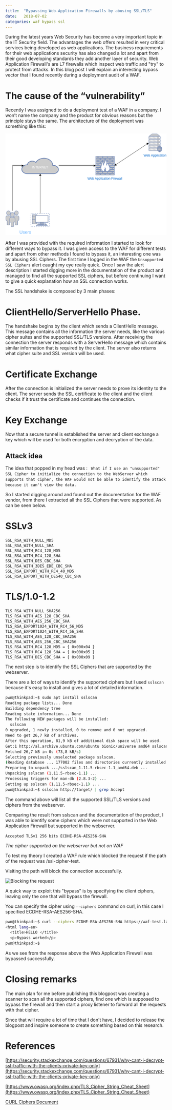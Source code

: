 ```yaml
---
title:  "Bypassing Web-Application Firewalls by abusing SSL/TLS"
date:   2018-07-02
categories: waf bypass ssl
---
```


During the latest years Web Security has become a very important topic in the IT Security field.
The advantages the web offers resulted in very critical services being developed as web applications. The business requirements for their web applications security has also changed a lot and apart from their good developing standards they add another layer of security.
Web Application Firewall's are L7 firewalls which inspect web traffic and "try" to protect from attacks.
In this blog post I will explain an interesting bypass vector that I found recently during a deployment audit of a WAF.


# The cause of the “vulnerability”
 
Recently I was assigned to do a deployment test of a WAF in a company. I won’t name the company and the product for obvious reasons but the principle stays the same. The architecture of the deployment was something like this:

![WAF General Architecture](/images/waf-general-arch.png)



After I was provided with the required information I started to look for different ways to bypass it. I was given access to the WAF for different tests and apart from other methods I found to bypass it, an interesting one was by abusing SSL Ciphers. The first time I logged in the WAF the ```Unsupported SSL Ciphers``` alert caught my eye really quick. Once I saw the alert description I started digging more in the documentation of the product and managed to find all the supported SSL ciphers, but before continuing I want to give a quick explanation how an SSL connection works.


The SSL handshake is composed by 3 main phases: 


# ClientHello/ServerHello Phase. 

The handshake begins by the client which sends a ClientHello message. This message contains all the information the server needs, like the various cipher suites and the supported SSL/TLS versions. After receiving the connection the server responds with a ServerHello message which contains similar information that is required by the client. The server also returns what cipher suite and SSL version will be used.

# Certificate Exchange

After the connection is initialized the server needs to prove its identity to the client. The server sends the SSL certificate to the client and the client checks if it trust the certificate and continues the connection.


# Key Exchange
Now that a secure tunnel is established the server and client exchange a key which will be used for both encryption and decryption of the data.


## Attack idea

The idea that popped in my head was : 
``` What if I use an "unsupported" SSL Cipher to initialize the connection to the WebServer which supports that cipher, the WAF would not be able to identify the attack because it can't view the data.```


So I started digging around and found out the documentation for the WAF vendor, from there I extracted all the SSL Ciphers that were supported.
As can be seen below.

# SSLv3
```
SSL_RSA_WITH_NULL_MD5
SSL_RSA_WITH_NULL_SHA
SSL_RSA_WITH_RC4_128_MD5
SSL_RSA_WITH_RC4_128_SHA
SSL_RSA_WITH_DES_CBC_SHA
SSL_RSA_WITH_3DES_EDE_CBC_SHA
SSL_RSA_EXPORT_WITH_RC4_40_MD5
SSL_RSA_EXPORT_WITH_DES40_CBC_SHA
```

# TLS/1.0-1.2
```
TLS_RSA_WITH_NULL_SHA256
TLS_RSA_WITH_AES_128_CBC_SHA
TLS_RSA_WITH_AES_256_CBC_SHA
TLS_RSA_EXPORT1024_WITH_RC4_56_MD5
TLS_RSA_EXPORT1024_WITH_RC4_56_SHA
TLS_RSA_WITH_AES_128_CBC_SHA256
TLS_RSA_WITH_AES_256_CBC_SHA256
TLS_RSA_WITH_RC4_128_MD5 = { 0x000x04 }
TLS_RSA_WITH_RC4_128_SHA = { 0x000x05 }
TLS_RSA_WITH_DES_CBC_SHA = { 0x000x09 }
```

The next step is to identify the SSL Ciphers that are supported by the webserver. 

There are a lot of ways to identify the supported ciphers but I used ```sslscan``` because it's easy to install and gives a lot of detailed information.

```bash
pwn@thinkpad:~$ sudo apt install sslscan 
Reading package lists... Done
Building dependency tree       
Reading state information... Done
The following NEW packages will be installed:
  sslscan
0 upgraded, 1 newly installed, 0 to remove and 0 not upgraded.
Need to get 26,7 kB of archives.
After this operation, 81,9 kB of additional disk space will be used.
Get:1 http://al.archive.ubuntu.com/ubuntu bionic/universe amd64 sslscan amd64 1.11.5-rbsec-1.1 [26,7 kB]
Fetched 26,7 kB in 0s (73,8 kB/s)  
Selecting previously unselected package sslscan.
(Reading database ... 177002 files and directories currently installed.)
Preparing to unpack .../sslscan_1.11.5-rbsec-1.1_amd64.deb ...
Unpacking sslscan (1.11.5-rbsec-1.1) ...
Processing triggers for man-db (2.8.3-2) ...
Setting up sslscan (1.11.5-rbsec-1.1) ...
pwn@thinkpad:~$ sslscan http://target/ | grep Accept

```
The command above will list all the supported SSL/TLS versions and ciphers from the webserver. 

Comparing the result from sslscan and the documentation of the product, I was able to identify some ciphers which were not supported in the Web Application Firewall but supported in the webserver. 

```Accepted TLSv1 256 bits ECDHE-RSA-AES256-SHA```


*The cipher supported on the webserver but not on WAF*


To test my theory I created a WAF rule which blocked the request if the path of the request was /ssl-cipher-test.

Visiting the path will block the connection successfully.

![Blocking the request](/images/Blocked-request.png)



A quick way to exploit this "bypass" is by specifying the client ciphers, leaving only the one that will bypass the firewall.

You can specify the cipher using ```--ciphers``` command on curl, in this case I specified ECDHE-RSA-AES256-SHA.


```bash
pwn@thinkpad:~$ curl --ciphers ECDHE-RSA-AES256-SHA https://waf-test.lab.local/ssl-cipher-test
<html lang=en>
  <title>HELLO </title>
  <p>Bypass worked</p>
pwn@thinkpad:~$ 

```

As we see from the response above the Web Application Firewall was bypassed successfully.


# Closing remarks

The main plan for me before publishing this blogpost was creating a scanner to scan all the supported ciphers, find one which is supposed to bypass the firewall and then start a proxy listener to forward all the requests with that cipher.

Since that will require a lot of time that I don't have, I decided to release the blogpost and inspire someone to create something based on this research.



# References
[https://security.stackexchange.com/questions/67931/why-cant-i-decrypt-ssl-traffic-with-the-clients-private-key-only](https://security.stackexchange.com/questions/67931/why-cant-i-decrypt-ssl-traffic-with-the-clients-private-key-only)

[https://www.owasp.org/index.php/TLS_Cipher_String_Cheat_Sheet](https://www.owasp.org/index.php/TLS_Cipher_String_Cheat_Sheet)


[CURL Ciphers Document](https://github.com/curl/curl/blob/13ef623a81736e95da1cc1d13a02dd78e228adee/docs/CIPHERS.md)